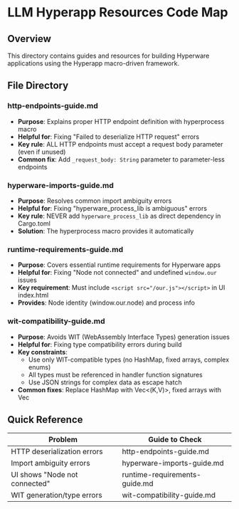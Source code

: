# LLM Hyperapp Resources Code Map

## Overview
This directory contains guides and resources for building Hyperware applications using the Hyperapp macro-driven framework.

## File Directory

### http-endpoints-guide.md
- **Purpose**: Explains proper HTTP endpoint definition with hyperprocess macro
- **Helpful for**: Fixing "Failed to deserialize HTTP request" errors
- **Key rule**: ALL HTTP endpoints must accept a request body parameter (even if unused)
- **Common fix**: Add `_request_body: String` parameter to parameter-less endpoints

### hyperware-imports-guide.md
- **Purpose**: Resolves common import ambiguity errors
- **Helpful for**: Fixing "hyperware_process_lib is ambiguous" errors
- **Key rule**: NEVER add `hyperware_process_lib` as direct dependency in Cargo.toml
- **Solution**: The hyperprocess macro provides it automatically

### runtime-requirements-guide.md
- **Purpose**: Covers essential runtime requirements for Hyperware apps
- **Helpful for**: Fixing "Node not connected" and undefined `window.our` issues
- **Key requirement**: Must include `<script src="/our.js"></script>` in UI index.html
- **Provides**: Node identity (window.our.node) and process info

### wit-compatibility-guide.md
- **Purpose**: Avoids WIT (WebAssembly Interface Types) generation issues
- **Helpful for**: Fixing type compatibility errors during build
- **Key constraints**: 
  - Use only WIT-compatible types (no HashMap, fixed arrays, complex enums)
  - All types must be referenced in handler function signatures
  - Use JSON strings for complex data as escape hatch
- **Common fixes**: Replace HashMap with Vec<(K,V)>, fixed arrays with Vec<T>

## Quick Reference

| Problem | Guide to Check |
|---------|---------------|
| HTTP deserialization errors | http-endpoints-guide.md |
| Import ambiguity errors | hyperware-imports-guide.md |
| UI shows "Node not connected" | runtime-requirements-guide.md |
| WIT generation/type errors | wit-compatibility-guide.md |